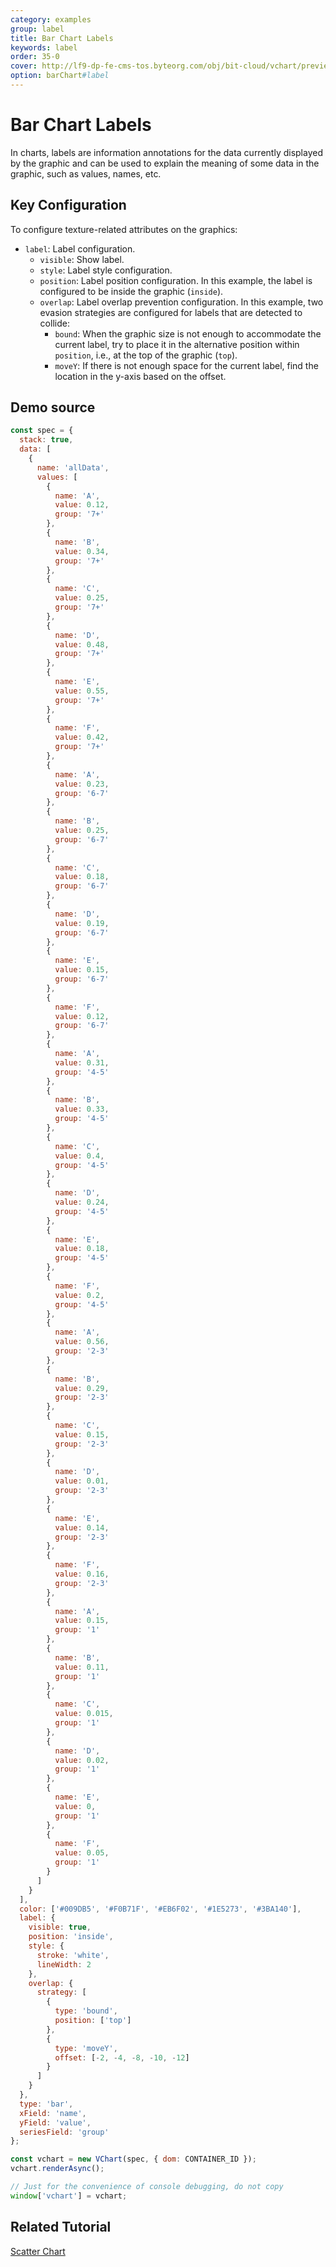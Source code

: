 ```yaml
---
category: examples
group: label
title: Bar Chart Labels
keywords: label
order: 35-0
cover: http://lf9-dp-fe-cms-tos.byteorg.com/obj/bit-cloud/vchart/preview/label/bar-label.png
option: barChart#label
---
```


# Bar Chart Labels

In charts, labels are information annotations for the data currently displayed by the graphic and can be used to explain the meaning of some data in the graphic, such as values, names, etc.

## Key Configuration

To configure texture-related attributes on the graphics:

- `label`: Label configuration.
  - `visible`: Show label.
  - `style`: Label style configuration.
  - `position`: Label position configuration. In this example, the label is configured to be inside the graphic (`inside`).
  - `overlap`: Label overlap prevention configuration. In this example, two evasion strategies are configured for labels that are detected to collide:
    - `bound`: When the graphic size is not enough to accommodate the current label, try to place it in the alternative position within `position`, i.e., at the top of the graphic (`top`).
    - `moveY`: If there is not enough space for the current label, find the location in the y-axis based on the offset.

## Demo source

```javascript livedemo
const spec = {
  stack: true,
  data: [
    {
      name: 'allData',
      values: [
        {
          name: 'A',
          value: 0.12,
          group: '7+'
        },
        {
          name: 'B',
          value: 0.34,
          group: '7+'
        },
        {
          name: 'C',
          value: 0.25,
          group: '7+'
        },
        {
          name: 'D',
          value: 0.48,
          group: '7+'
        },
        {
          name: 'E',
          value: 0.55,
          group: '7+'
        },
        {
          name: 'F',
          value: 0.42,
          group: '7+'
        },
        {
          name: 'A',
          value: 0.23,
          group: '6-7'
        },
        {
          name: 'B',
          value: 0.25,
          group: '6-7'
        },
        {
          name: 'C',
          value: 0.18,
          group: '6-7'
        },
        {
          name: 'D',
          value: 0.19,
          group: '6-7'
        },
        {
          name: 'E',
          value: 0.15,
          group: '6-7'
        },
        {
          name: 'F',
          value: 0.12,
          group: '6-7'
        },
        {
          name: 'A',
          value: 0.31,
          group: '4-5'
        },
        {
          name: 'B',
          value: 0.33,
          group: '4-5'
        },
        {
          name: 'C',
          value: 0.4,
          group: '4-5'
        },
        {
          name: 'D',
          value: 0.24,
          group: '4-5'
        },
        {
          name: 'E',
          value: 0.18,
          group: '4-5'
        },
        {
          name: 'F',
          value: 0.2,
          group: '4-5'
        },
        {
          name: 'A',
          value: 0.56,
          group: '2-3'
        },
        {
          name: 'B',
          value: 0.29,
          group: '2-3'
        },
        {
          name: 'C',
          value: 0.15,
          group: '2-3'
        },
        {
          name: 'D',
          value: 0.01,
          group: '2-3'
        },
        {
          name: 'E',
          value: 0.14,
          group: '2-3'
        },
        {
          name: 'F',
          value: 0.16,
          group: '2-3'
        },
        {
          name: 'A',
          value: 0.15,
          group: '1'
        },
        {
          name: 'B',
          value: 0.11,
          group: '1'
        },
        {
          name: 'C',
          value: 0.015,
          group: '1'
        },
        {
          name: 'D',
          value: 0.02,
          group: '1'
        },
        {
          name: 'E',
          value: 0,
          group: '1'
        },
        {
          name: 'F',
          value: 0.05,
          group: '1'
        }
      ]
    }
  ],
  color: ['#009DB5', '#F0B71F', '#EB6F02', '#1E5273', '#3BA140'],
  label: {
    visible: true,
    position: 'inside',
    style: {
      stroke: 'white',
      lineWidth: 2
    },
    overlap: {
      strategy: [
        {
          type: 'bound',
          position: ['top']
        },
        {
          type: 'moveY',
          offset: [-2, -4, -8, -10, -12]
        }
      ]
    }
  },
  type: 'bar',
  xField: 'name',
  yField: 'value',
  seriesField: 'group'
};

const vchart = new VChart(spec, { dom: CONTAINER_ID });
vchart.renderAsync();

// Just for the convenience of console debugging, do not copy
window['vchart'] = vchart;
```

## Related Tutorial

[Scatter Chart](link)
